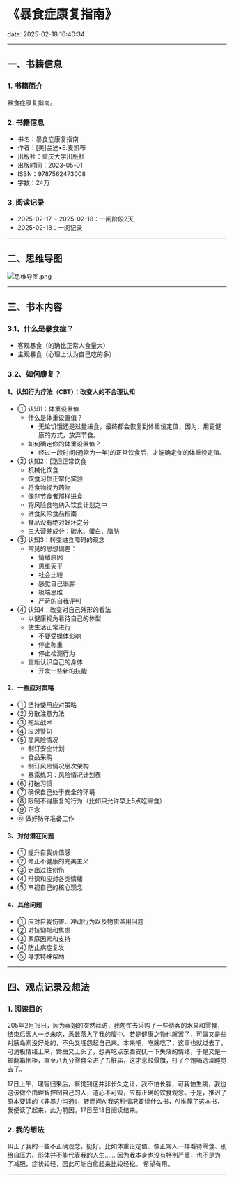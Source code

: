 # 《暴食症康复指南》

date: 2025-02-18 16:40:34

---

## 一、书籍信息

### 1. 书籍简介

暴食症康复指南。

### 2. 书籍信息

- 书名：暴食症康复指南
- 作者：[美]兰迪•E.麦凯布
- 出版社：重庆大学出版社
- 出版时间：2023-05-01
- ISBN：9787562473008
- 字数：24万

### 3. 阅读记录

- 2025-02-17 ~ 2025-02-18：一阅阶段2天
- 2025-02-18：一阅记录

---

## 二、思维导图

![思维导图.png](https://s21.ax1x.com/2025/02/18/pEMDLt0.png)

---

## 三、书本内容

### 3.1、什么是暴食症？

- 客观暴食（的确比正常人食量大）
- 主观暴食（心理上认为自己吃的多）

### 3.2、如何康复？

#### 1、认知行为疗法（CBT）：改变人的不合理认知

- ① 认知1：体重设置值
  - 什么是体重设置值？
    - 无论饥饿还是过量进食，最终都会恢复到体重设定值，因为，用更健康的方式，放弃节食。
  - 如何确定你的体重设置值？
    - 经过一段时间(通常为一年)的正常饮食后，才能确定你的体重设定值。
- ② 认知2：回归正常饮食
  - 机械化饮食
  - 饮食习惯正常化实验
  - 将食物视为药物
  - 像非节食者那样进食
  - 将风险食物纳入饮食计划之中
  - 进食风险食品指南
  - 食品没有绝对好坏之分
  - 三大营养成分：碳水、蛋白、脂肪
- ③ 认知3：转变进食障碍的观念
  - 常见的思想偏差：
    - 情绪原因
    - 思维天平
    - 社会比较
    - 感觉自己很胖
    - 极端思维
    - 严苛的自我评判
- ④ 认知4：改变对自己外形的看法
  - 以健康视角看待自己的体型
  - 使生活正常进行
    - 不要受媒体影响
    - 停止称重
    - 停止检测行为
  - 重新认识自己的身体
    - 开发一些新的技能

#### 2、一些应对策略

- ① 坚持使用应对策略
- ② 分散注意力法
- ③ 拖延战术
- ④ 应对警句
- ⑤ 高风险情况
  - 制订安全计划
  - 食品采购
  - 制订风险情况层次架构
  - 暴露练习：风险情况计划表
- ⑥ 打破习惯
- ⑦ 确保自己处于安全的环境
- ⑧ 限制不得康复的行为（比如只允许早上5点吃零食）
- ⑨ 正念
- ⑩ 做好防守准备工作

#### 3、对付潜在问题

- ① 提升自我价值感
- ② 修正不健康的完美主义
- ③ 走出过往创伤
- ④ 辩识和应对各类情绪
- ⑤ 审视自己的核心观念

#### 4、其他问题

- ① 应对自我伤害、冲动行为以及物质滥用问题
- ② 对抗抑郁和焦虑
- ③ 家庭因素和支持
- ④ 防止病症复发
- ⑤ 寻求特殊帮助

---

## 四、观点记录及想法

### 1. 阅读目的

205年2月16日，因为表姐的突然拜访，我匆忙去采购了一些待客的水果和零食，结束后客人一点未吃，悉数落入了我的腹中。若是健康之物也就罢了，可偏又是些对胰岛素没好处的，不免又埋怨起自己来。本来吧，吃就吃了，这事也就过去了，可消极情绪上来，馋虫又上头了，想再吃点东西安抚一下失落的情绪，于是又是一顿翻箱倒柜，直至八九分零食全进了五脏庙，这才息鼓偃旗，打了个饱嗝选澡睡觉去了。

17日上午，理智归来后，察觉到这并非长久之计，我不怕长胖，可我怕生病，我也这该做个由理智控制自己的人，道心不可毁，应有正确的饮食观念。于是，推迟了原本要读的《非暴力沟通》，转而问AI我这种情况要读什么书，AI推荐了这本书，我便读了起来，此为前因。17日至18日阅读结来。

### 2. 我的想法

纠正了我的一些不正确观念，挺好。比如体重设定值、像正常人一样看待零食、别给自压力、形体并不能代表我的人生……
因为我本身也没有特别严重，也不是为了减肥，症状较轻，因此可能自愈起来比较轻松。
希望有用。

---
